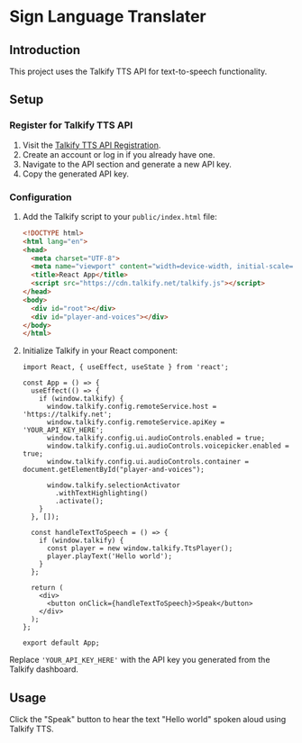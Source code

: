 # Sign Language Translater

## Introduction
This project uses the Talkify TTS API for text-to-speech functionality.

## Setup

### Register for Talkify TTS API
1. Visit the [Talkify TTS API Registration](https://manage.talkify.net/).
2. Create an account or log in if you already have one.
3. Navigate to the API section and generate a new API key.
4. Copy the generated API key.

### Configuration
1. Add the Talkify script to your `public/index.html` file:
    ```html
    <!DOCTYPE html>
    <html lang="en">
    <head>
      <meta charset="UTF-8">
      <meta name="viewport" content="width=device-width, initial-scale=1.0">
      <title>React App</title>
      <script src="https://cdn.talkify.net/talkify.js"></script>
    </head>
    <body>
      <div id="root"></div>
      <div id="player-and-voices"></div>
    </body>
    </html>
    ```

2. Initialize Talkify in your React component:
    ```tsx
    import React, { useEffect, useState } from 'react';

    const App = () => {
      useEffect(() => {
        if (window.talkify) {
          window.talkify.config.remoteService.host = 'https://talkify.net';
          window.talkify.config.remoteService.apiKey = 'YOUR_API_KEY_HERE';
          window.talkify.config.ui.audioControls.enabled = true;
          window.talkify.config.ui.audioControls.voicepicker.enabled = true;
          window.talkify.config.ui.audioControls.container = document.getElementById("player-and-voices");

          window.talkify.selectionActivator
            .withTextHighlighting()
            .activate();
        }
      }, []);

      const handleTextToSpeech = () => {
        if (window.talkify) {
          const player = new window.talkify.TtsPlayer();
          player.playText('Hello world');
        }
      };

      return (
        <div>
          <button onClick={handleTextToSpeech}>Speak</button>
        </div>
      );
    };

    export default App;
    ```

Replace `'YOUR_API_KEY_HERE'` with the API key you generated from the Talkify dashboard.

## Usage
Click the "Speak" button to hear the text "Hello world" spoken aloud using Talkify TTS.
